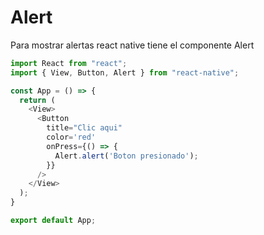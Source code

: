 # Alert

Para mostrar alertas react native tiene el componente Alert 

```js
import React from "react";
import { View, Button, Alert } from "react-native";

const App = () => {
  return (
    <View>
      <Button
        title="Clic aqui"
        color='red'
        onPress={() => {
          Alert.alert('Boton presionado');
        }}
      />
    </View>
  );
}

export default App;
```